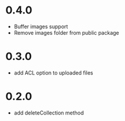 # 0.4.0
- Buffer images support
- Remove images folder from public package

# 0.3.0
- add ACL option to uploaded files

# 0.2.0
- add deleteCollection method
